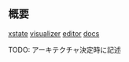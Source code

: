 
## 概要

[xstate](https://xstate.js.org/)
[visualizer](https://stately.ai/viz)
[editor](https://stately.ai/registry/new)
[docs](https://xstate.js.org/docs/)

TODO: アーキテクチャ決定時に記述

